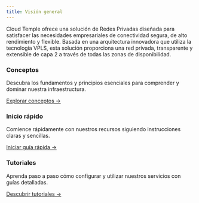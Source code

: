 ```yaml
---
title: Visión general
---
```


Cloud Temple ofrece una solución de Redes Privadas diseñada para satisfacer las necesidades empresariales de conectividad segura, de alto rendimiento y flexible. Basada en una arquitectura innovadora que utiliza la tecnología VPLS, esta solución proporciona una red privada, transparente y extensible de capa 2 a través de todas las zonas de disponibilidad.

<div class="card-grid">
  <div class="card">
    <h3>Conceptos</h3>
    <p>Descubra los fundamentos y principios esenciales para comprender y dominar nuestra infraestructura.</p>
    <a href="./private_network/concepts" class="card-link">Explorar conceptos &rarr;</a>
  </div>
  <div class="card">
    <h3>Inicio rápido</h3>
    <p>Comience rápidamente con nuestros recursos siguiendo instrucciones claras y sencillas.</p>
    <a href="./private_network/quickstart" class="card-link">Iniciar guía rápida &rarr;</a>
  </div>
    <div class="card">
    <h3>Tutoriales</h3>
    <p>Aprenda paso a paso cómo configurar y utilizar nuestros servicios con guías detalladas.</p>
    <a href="./private_network/tutorials" class="card-link">Descubrir tutoriales &rarr;</a>
  </div>
</div>

